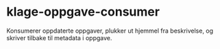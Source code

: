 # klage-oppgave-consumer
Konsumerer oppdaterte oppgaver, plukker ut hjemmel fra beskrivelse, og skriver tilbake til metadata i oppgave.
